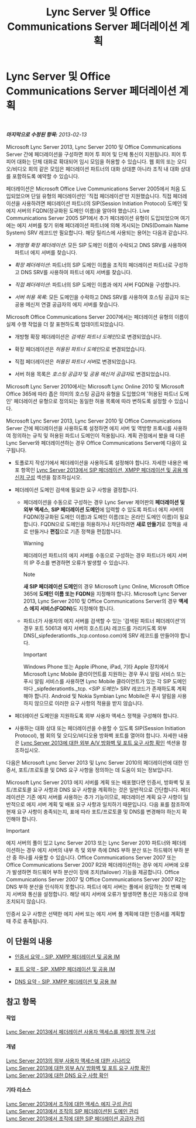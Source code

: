 ﻿---
title: Lync Server 및 Office Communications Server 페더레이션 계획
TOCTitle: Lync Server 및 Office Communications Server 페더레이션 계획
ms:assetid: c9eaf06b-054f-41a4-ad0c-499400d6c4c7
ms:mtpsurl: https://technet.microsoft.com/ko-kr/library/JJ205335(v=OCS.15)
ms:contentKeyID: 49305029
ms.date: 08/24/2015
mtps_version: v=OCS.15
ms.translationtype: HT
---

# Lync Server 및 Office Communications Server 페더레이션 계획

 

_**마지막으로 수정된 항목:** 2013-02-13_

Microsoft Lync Server 2013, Lync Server 2010 및 Office Communications Server 간에 페더레이션을 구성하면 피어 투 피어 및 단체 통신이 지원됩니다. 피어 투 피어 대화는 단체 대화로 확대되어 임시 모임을 허용할 수 있습니다. 웹 회의 또는 오디오/비디오 회의 같은 모임은 페더레이션 파트너의 대화 상대뿐 아니라 조직 내 대화 상대를 포함하도록 예약할 수 있습니다.

페더레이션은 Microsoft Office Live Communications Server 2005에서 처음 도입되었으며 단일 유형의 페더레이션인 '직접 페더레이션'만 지원했습니다. 직접 페더레이션을 사용하려면 페더레이션 파트너의 SIP(Session Initiation Protocol) 도메인 및 에지 서버의 FQDN(정규화된 도메인 이름)을 알아야 했습니다. Live Communications Server 2005 SP1에서 추가 페더레이션 유형이 도입되었으며 여기에는 에지 서버를 찾기 위해 페더레이션 파트너에 의해 게시되는 DNS(Domain Name System) SRV 레코드만 필요합니다. 해당 릴리스에 사용되는 용어는 다음과 같습니다.

  - *개방형 확장 페더레이션*: 모든 SIP 도메인 이름이 수락되고 DNS SRV를 사용하여 파트너 에지 서버를 찾습니다.

  - *확장 페더레이션*: 파트너의 SIP 도메인 이름을 조직의 페더레이션 파트너로 구성하고 DNS SRV를 사용하여 파트너 에지 서버를 찾습니다.

  - *직접 페더레이션*: 파트너의 SIP 도메인 이름과 에지 서버 FQDN을 구성합니다.

  - *서버 허용 목록*: 모든 도메인을 수락하고 DNS SRV를 사용하여 호스팅 공급자 또는 공용 메신저 연결 공급자의 에지 서버를 찾습니다.

Microsoft Office Communications Server 2007에서는 페더레이션 유형의 이름이 실제 수행 작업을 더 잘 표현하도록 업데이트되었습니다.

  - 개방형 확장 페더레이션은 *검색된 파트너 도메인*으로 변경되었습니다.

  - 확장 페더레이션은 *허용된 파트너 도메인*으로 변경되었습니다.

  - 직접 페더레이션은 *허용된 파트너 서버*로 변경되었습니다.

  - 서버 허용 목록은 *호스팅 공급자* 및 *공용 메신저 공급자*로 변경되었습니다.

Microsoft Lync Server 2010에서는 Microsoft Lync Online 2010 및 Microsoft Office 365에 따라 좁은 의미의 호스팅 공급자 유형을 도입했으며 '허용된 파트너 도메인' 페더레이션 유형으로 정의되는 동일한 허용 목록에 따라 변하도록 설정할 수 있습니다.

Microsoft Lync Server 2013, Lync Server 2010 및 Office Communications Server 간에 페더레이션을 사용하도록 설정하면 에지 서버 및 역방향 프록시를 사용하여 정의하는 규칙 및 허용된 파트너 도메인이 적용됩니다. 계획 관점에서 봤을 때 다른 Lync Server와 페더레이션하는 경우 Office Communications Server에 다음이 요구됩니다.

  - 토폴로지 작성기에서 페더레이션을 사용하도록 설정해야 합니다. 자세한 내용은 배포 항목인 [Lync Server 2013에서 SIP 페더레이션, XMPP 페더레이션 및 공용 메신저 구성](lync-server-2013-configuring-sip-federation-xmpp-federation-and-public-instant-messaging.md) 섹션을 참조하십시오.

  - 페더레이션 도메인 검색에 필요한 요구 사항을 결정합니다.
    
      -   
        페더레이션을 수동으로 구성하는 경우 Lync Server 제어판의 **페더레이션 및 외부 액세스**, **SIP 페더레이션 도메인**에 입력할 수 있도록 파트너 에지 서버의 FQDN(정규화된 도메인 이름)과 도메인 이름(또는 온라인 도메인 이름)이 필요합니다. FQDN으로 도메인을 허용하거나 차단하려면 **새로 만들기**로 정책을 새로 만들거나 **편집**으로 기존 정책을 편집합니다.
        

        > [!WARNING]
        > 페더레이션 파트너의 에지 서버를 수동으로 구성하는 경우 파트너가 에지 서버의 IP 주소를 변경하면 오류가 발생할 수 있습니다.

        

        > [!NOTE]
        > <STRONG>새 SIP 페더레이션 도메인</STRONG>의 경우 Microsoft Lync Online, Microsoft Office 365에 <STRONG>도메인 이름 또는 FQDN</STRONG>을 지정해야 합니다. Microsoft Lync Server 2013, Lync Server 2010 및 Office Communications Server의 경우 <STRONG>액세스 에지 서비스(FQDN)</STRONG>도 지정해야 합니다.

    
      -   
        파트너가 사용자의 에지 서버를 검색할 수 있는 '검색된 파트너 페더레이션'의 경우 포트 5061과 에지 서버의 호스트(A) 레코드를 가리키도록 외부 DNS(\_sipfederationtls.\_tcp.contoso.com)에 SRV 레코드를 만들어야 합니다.
        

        > [!IMPORTANT]
        > Windows Phone 또는 Apple iPhone, iPad, 기타 Apple 장치에서 Microsoft Lync Mobile 클라이언트를 지원하는 경우 푸시 알림 서비스 또는 푸시 알림 서비스를 사용하면 Lync Mobile 클라이언트가 있는 각 SIP 도메인마다 _sipfederationtls._tcp. <EM>&lt;SIP 도메인&gt;</EM> SRV 레코드가 존재하도록 계획해야 합니다. Android 및 Nokia Symbian Lync Mobile은 푸시 알림을 사용하지 않으므로 이러한 요구 사항의 적용을 받지 않습니다.



  - 페더레이션 도메인을 지원하도록 외부 사용자 액세스 정책을 구성해야 합니다.

  - 사용하는 대화 상대 또는 페더레이션을 수용할 수 있도록 SIP(Session Initiation Protocol), 웹 회의 및 오디오/비디오용 방화벽 포트를 열어야 합니다. 자세한 내용은 [Lync Server 2013에 대한 외부 A/V 방화벽 및 포트 요구 사항 확인](lync-server-2013-determine-external-a-v-firewall-and-port-requirements.md) 섹션을 참조하십시오.

다음은 Microsoft Lync Server 2013 및 Lync Server 2010의 페더레이션에 대한 인증서, 포트/프로토콜 및 DNS 요구 사항을 정의하는 데 도움이 되는 정보입니다.

Microsoft Lync Server 2013 에지 서버를 계획 또는 배포했다면 인증서, 방화벽 및 포트/프로토콜 요구 사항과 DNS 요구 사항을 계획하는 것은 일반적으로 간단합니다. 페더레이션은 기존 에지 서버를 사용하는 추가 기능이므로, 페더레이션 계획 요구 사항이 일반적으로 에지 서버 계획 및 배포 요구 사항과 일치하기 때문입니다. 다음 표를 참조하여 현재 요구 사항이 충족되는지, 표에 따라 포트/프로토콜 및 DNS를 변경해야 하는지 확인해야 합니다.


> [!IMPORTANT]
> 에지 서버의 풀이 있고 Lync Server 2013 또는 Lync Server 2010 파트너와 페더레이션하는 경우 에지 서버의 내부 측 및 외부 측에 DNS 부하 분산 또는 하드웨어 부하 분산 중 하나를 사용할 수 있습니다. Office Communications Server 2007 또는 Office Communications Server 2007 R2와 페더레이션하는 경우 에지 서버에 오류가 발생하면 하드웨어 부하 분산이 장애 조치(failover) 기능을 제공합니다. Office Communications Server 2007 및 Office Communications Server 2007 R2는 DNS 부하 분산을 인식하지 못합니다. 파트너 에지 서버는 풀에서 응답하는 첫 번째 에지 서버와 통신을 설정합니다. 해당 에지 서버에 오류가 발생하면 통신은 자동으로 장애 조치되지 않습니다.



인증서 요구 사항은 선택한 에지 서버 또는 에지 서버 풀 계획에 대한 인증서를 계획할 때 주로 충족됩니다.

## 이 단원의 내용

  - [인증서 요약 - SIP, XMPP 페더레이션 및 공용 IM](lync-server-2013-certificate-summary-sip-xmpp-federation-and-public-instant-messaging.md)

  - [포트 요약 - SIP, XMPP 페더레이션 및 공용 IM](lync-server-2013-port-summary-sip-xmpp-federation-and-public-instant-messaging.md)

  - [DNS 요약 - SIP, XMPP 페더레이션 및 공용 IM](lync-server-2013-dns-summary-sip-xmpp-federation-and-public-instant-messaging.md)

## 참고 항목

#### 작업

[Lync Server 2013에서 페더레이션 사용자 액세스를 제어할 정책 구성](lync-server-2013-configure-policies-to-control-federated-user-access.md)  

#### 개념

[Lync Server 2013의 외부 사용자 액세스에 대한 시나리오](lync-server-2013-scenarios-for-external-user-access.md)  
[Lync Server 2013에 대한 외부 A/V 방화벽 및 포트 요구 사항 확인](lync-server-2013-determine-external-a-v-firewall-and-port-requirements.md)  
[Lync Server 2013에 대한 DNS 요구 사항 확인](lync-server-2013-determine-dns-requirements.md)  

#### 기타 리소스

[Lync Server 2013에서 조직에 대한 액세스 에지 구성 관리](lync-server-2013-manage-access-edge-configuration-for-your-organization.md)  
[Lync Server 2013에서 조직의 SIP 페더레이션된 도메인 관리](lync-server-2013-manage-sip-federated-domains-for-your-organization.md)  
[Lync Server 2013에서 조직에 대한 SIP 페더레이션 공급자 관리](lync-server-2013-manage-sip-federated-providers-for-your-organization.md)

